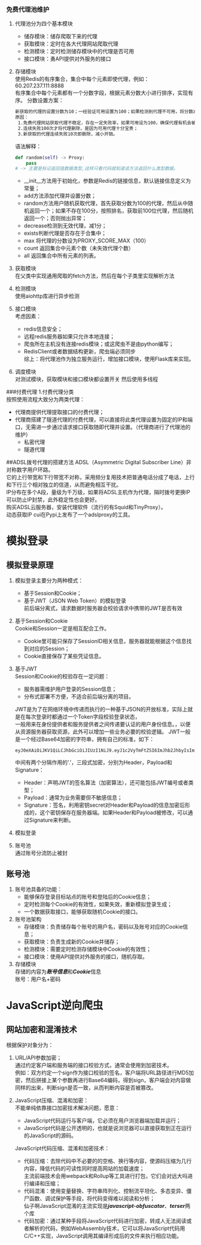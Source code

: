 ### 免费代理池维护

1. 代理池分为四个基本模块  

   + 储存模块：储存爬取下来的代理  
   + 获取模块：定时在各大代理网站爬取代理
   + 检测模块：定时检测储存模块中的代理是否可用
   + 接口模块：勇API提供对外服务的接口

2. 存储模块  
   使用Redis的有序集合，集合中每个元素即使代理，例如：60.207.237.111:8888  
   有序集合中每个元素都有一个分数字段，根据元素分数大小进行排序，实现有序。
   分数设置方案：
   ```tex
   新获取的代理的设置分数为10；一经验证可用设置为100；如果检测到代理不可用，将分数减1，减到0，删除该代理
   原因：
   	1.免费代理网站获取代理不稳定，存在一定失败率，如果可用设为100，确保代理有机会被调用；
   	2.连续失败100次才将代理删除，是因为可用代理十分宝贵；
   	3.新获取的代理连续失败10次即删除，减小开销。
   ```  
   语法解释：
   ```python
   def random(self) -> Proxy:
       pass
   # -> 主要是标记返回值数据类型,这样只看代码就知道该方法返回什么类型数据。
    ```  
   + \_\_init__方法用于初始化，参数是Redis的链接信息，默认链接信息定义为常量；
   + add方法添加代理并设置分数；
   + random方法用户随机获取代理，首先获取分数为100的代理，然后从中随机返回一个；如果不存在100分，按照排名，获取前100位代理，然后随机返回一个；否则抛出异常；
   + decrease检测到无效代理，减1分；
   + exists判断代理是否存在于合集中；
   + max 将代理的分数设为PROXY_SCORE_MAX（100）
   + count 返回集合中元素个数（未失效代理个数）
   + all 返回集合中所有元素的列表。
   
3. 获取模块  
   在父类中实现通用爬取的fetch方法，然后在每个子类里实现解析方法  
4. 检测模块  
   使用aiohttp库进行异步检测  
5. 接口模块  
   考虑因素：
   + redis信息安全；  
   + 远程redis服务器如果只允许本地连接；
   + 爬虫所在主机没有连接redis模块；或这爬虫不是由python编写；
   + RedisClient或者数据结构更新，爬虫端必须同步  
   综上：将代理池作为独立服务运行，增加接口模块，使用Flask库来实现。  
6. 调度模块  
   对测试模块，获取模块和接口模块都设置开关
   然后使用多线程
   
###付费代理
1.付费代理分类  
  按照使用流程大致分为两类代理：  
  + 代理商提供代理提取接口的付费代理；
  + 代理商搭建了隧道代理的付费代理，可以直接将此类代理设置为固定的IP和端口，无需进一步通过请求接口获取随即代理并设置。（代理商进行了代理池的维护）  
    + 私密代理
    + 隧道代理
    
##ADSL拨号代理的搭建方法
ADSL（Asymmetric Digital Subscriber Line）非对称数字用户环路。  
它的上行带宽和下行带宽不对称，采用频分复用技术把普通电话分成了电话，上行和下行三个相对独立的信道，从而避免相互干扰。  
IP分布在多个A段，量级为千万级，如果将ADSL主机作为代理，隔时拨号更换IP可以防止IP封禁，此外稳定性也会更好。  
购买ADSL云服务器，安装代理软件（流行的有Squid和TinyProxy）。  
动态获取IP cui在Pypi上发布了一个adslproxy的工具。

# 模拟登录  

## 模拟登录原理

1. 模拟登录主要分为两种模式：
   - 基于Session和Cookie；  
   - 基于JWT（JSON Web Token）的模拟登录  
     前后端分离式，请求数据时服务器会校验请求中携带的JWT是否有效   

2. 基于Session和Cookie  
Cookie和Session一定是相互配合工作。
   + Cookie里可能只保存了SessionID相关信息，服务器就能根据这个信息找到对应的Session；  
   + Cookie直接保存了某些凭证信息。  
3. 基于JWT  
   Session和Cookie的校验存在一定问题：  
   + 服务器需维护用户登录的Session信息；
   + 分布式部署不方便，不适合前后端分离的项目。  
   
   JWT是为了在网络环境中传递而执行的一种基于JSON的开放标准，实际上就是在每次登录时都通过一个Token字段校验登录状态，  
   一般用来在身份提供者和服务提供者之间传递要认证的用户身份信息。，以便从资源服务器获取资源，此外可以增加一些业务必要的校验逻辑。
   JWT一般是一个经过Base64加密的字符串，拥有自己的标准，如下：
   ```text
   eyJ0eXAiOiJKV1QiLCJhbGciOiJIUzI1NiJ9.eyJ1c2VyTmFtZSI6ImJhb2JhbyIsImV4cCI6MTU5OTkyMjUyOCwidXNlcklkIjoyMX0.YhA3kh9KZOAb7om1C7o3vBhYp0f61mhQWWOoCrrhqvo
    ```       
   中间有两个分隔作用的'.'，三段式加密，分别为Header，Payload和Signature：  
   + Header：声明JWT的签名算法（加密算法），还可能包括JWT编号或者类型；  
   + Payload：通常为业务需要但不敏感信息；  
   + Signature：签名，利用密钥secret对Header和Payload的信息加密后形成的，这个密钥保存在服务器端。如果Header和Payload被修改，可以通过Signature来判断。  
   
4. 模拟登录  
5. 账号池  
   通过账号分流防止被封  

## 账号池
1. 账号池具备的功能：  
    + 能够保存登录目标站点的账号和登陆后的Cookie信息；
    + 定时检测每个Cookie的有效性，如果失效，重新模拟登录生成；
    + 一个数据获取接口，能够获取随机Cookie的接口。  
2. 账号池架构
   + 存储模块：负责储存每个账号的用户名，密码以及账号对应的Cookie信息；  
   + 获取模块：负责生成新的Cookie并储存；  
   + 检测模块：需要定时检测存储模块中Cookie的有效性；  
   + 接口模块：使用API提供对外服务的接口，随机存取。  
3. 存储模块  
   存储的内容为***账号信息***和***Cookie***信息  
   账号：用户名+密码  
   
   
# JavaScript逆向爬虫
## 网站加密和混淆技术  
根据保护对象分为：  
1. URL/API参数加密；  
    通过约定客户端和服务端的接口校验方式，通常会使用到加密技术。  
    例如：双方约定一个sign作为接口校验的签名，客户端将URL路径进行MD5加密，然后拼接上某个参数再进行Base64编码，得到sign，客户端会对内容做同样的出来，判断sign是否一致，从而判断内容是否被篡改。  
2. JavaScript压缩、混淆和加密：  
    不能单纯依靠接口加密技术解决问题，愿意：  
    + JavaScript代码运行与客户端，它必须在用户浏览器端加载并运行；
    + JavaScript代码是公开透明的，也就是说浏览器可以直接获取到正在运行的JavaScript的源码。  
    
    JavaScript代码压缩、混淆和加密技术：
    + 代码压缩：去除代码中不必要的的空格、换行等内容，使源码压缩为几行内容，降低代码的可读性同时提高网站的加载速度；  
        主流前端技术会用webpack和Rollup等工具进行打包，它们会对远大吗进行编译和压缩；  
    + 代码混淆：使用变量替换、字符串阵列化、控制流平坦化、多态变异、僵尸函数、调试保护等手段，将代码变得难以阅读和分析；  
        仙子啊JavaScript混淆的主流实现是***javascript-obfuscator***、***terser***两个库
    + 代码加密：通过某种手段将JavaScript代码进行加密，转成人无法阅读或者解析的代码，例如WebAssembly技术，它可以将JavaScript代码用C/C++实现，JavaScript调用其编译形成后的文件来执行相应功能。  
    